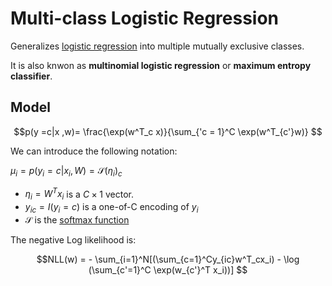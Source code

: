 # Multi-class Logistic Regression
Generalizes [logistic regression](logistic_regression.md) into multiple mutually exclusive classes.

It is also knwon as **multinomial logistic regression** or **maximum entropy classifier**.

## Model

$$p(y =c|x ,w)= \frac{\exp(w^T_c x)}{\sum_{'c = 1}^C \exp(w^T_{c'}w)} $$

We can introduce the following notation:

$\mu_i = p(y_i = c| x_i, W) = \mathcal{S}(\eta_i)_c$

* $\eta_i = W^Tx_i$ is a $C \times 1$ vector.
* $y_{ic} = I(y_i =c)$ is a one-of-C encoding of $y_i$
* $\mathcal{S}$ is the [softmax function](softmax_function.md)


The negative Log likelihood is:

$$NLL(w) = - \sum_{i=1}^N[(\sum_{c=1}^Cy_{ic}w^T_cx_i) - \log (\sum_{c'=1}^C \exp(w_{c'}^T x_i))] $$